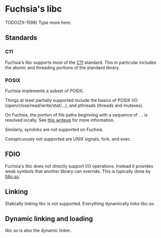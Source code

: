 # Fuchsia's libc

TODO(ZX-1598) Type more here.

## Standards

### C11

Fuchsia's libc supports most of the [C11][c11std] standard. This
in particular includes the atomic and threading portions of the
standard library.

### POSIX

Fuchsia implements a subset of POSIX.

Things at least partially supported include the basics of POSIX I/O
(open/close/read/write/stat/...), and pthreads (threads and mutexes).

On Fuchsia, the portion of file paths beginning with a sequence of
`..` is resolved locally. See [this writeup][dotdot] for more
information.

Similarly, symlinks are not supported on Fuchsia.

Conspicuously not supported are UNIX signals, fork, and exec.

## FDIO

Fuchsia's libc does not directly support I/O operations. Instead it
provides weak symbols that another library can override. This is
typically done by [fdio.so][fdio].

## Linking

Statically linking libc is not supported. Everything dynamically links libc.so.

## Dynamic linking and loading

libc.so is also the dynamic linker.

[c11std]: https://en.wikipedia.org/wiki/C11_(C_standard_revision)
[dotdot]: https://fuchsia.googlesource.com/fuchsia/+/master/docs/dotdot.md
[fdio]: ../system/ulib/fdio
